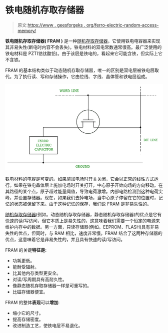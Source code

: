 # 铁电随机存取存储器

> 原文:[https://www . geesforgeks . org/ferro-electric-random-access-memory/](https://www.geeksforgeeks.org/ferro-electric-random-access-memory/)

**铁电随机存取存储器( **FRAM** )** 是一种[随机存取存储器](https://www.geeksforgeeks.org/random-access-memory-ram-and-read-only-memory-rom/)，它使用铁电电容器来实现其非易失性(断电时内容不会丢失)。铁电材料的双电常数通常很高。最广泛使用的铁电材料是 PZT(锆钛酸铅)。由于该层是铁电的，看起来它可能含铁，但实际上它不含铁。

FRAM 的基本结构类似于动态随机存取存储器，唯一的区别是双电层被铁电层取代。为了执行读、写和存储操作，它由位线、字线、晶体管和铁电层组成。

![](img/c1cf63ceff2965a15c492335779f9e93.png)

铁电材料的电容是可变的。如果施加电场时开关关闭，它会以正常的线性方式运行。如果在铁电晶体层上施加电场时开关打开，中心原子开始向场的方向移动。在其路径的某个点，原子超过能量阈值，导致电荷激增。内部电路检测到这种电荷尖峰，并设置存储器。现在，如果我们去掉电场，当中心原子停留在它的位置时，记忆的状态被保留下来。由于这种记忆的保存，我们说 FRAM 是非易失性的。

[随机存取存储器](https://www.geeksforgeeks.org/different-types-ram-random-access-memory/)(例如。动态随机存取存储器，静态随机存取存储器)的优点是它有快速的读/写访问，但它本质上是易失性的，这意味着我们需要一个恒定的电源来维护内存中的数据。另一方面，只读存储器(例如。EEPROM、FLASH)具有非易失性的优点，但同时，与 RAM 相比，速度非常慢。FRAM 结合了这两种存储器的优点，这意味着它是非易失性的，并且具有快速的读/写访问。

FRAM 的关键**特征是:**

*   功耗更低。
*   能耐受辐射。
*   比其他内存类型更安全。
*   对读/写周期具有高耐久性。
*   像静态随机存取存储器一样是可重写的。
*   比磁存储器便宜。

FRAM 的整体**表现**可以**增加**:

*   缩小它的尺寸。
*   提高存储密度。
*   改进制造工艺，使铁电层不易退化。